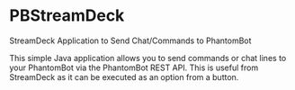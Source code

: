 # PBStreamDeck
StreamDeck Application to Send Chat/Commands to PhantomBot

This simple Java application allows you to send commands or chat lines to your PhantomBot
via the PhantomBot REST API.  This is useful from StreamDeck as it can be executed as an
option from a button.
